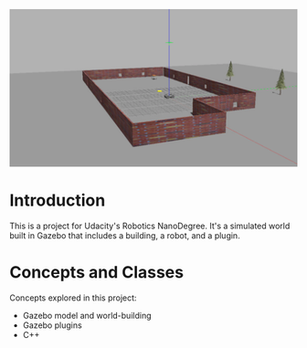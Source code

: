 ![](Screenshot%202020-06-03%20at%207.37.32%20PM.png)
# Introduction

This is a project for Udacity's Robotics NanoDegree. It's a simulated world built in Gazebo that includes a building, a robot, and a plugin.

# Concepts and Classes
Concepts explored in this project:

- Gazebo model and world-building
- Gazebo plugins
- C++
